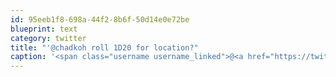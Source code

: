 ```yaml
---
id: 95eeb1f8-698a-44f2-8b6f-50d14e0e72be
blueprint: text
category: twitter
title: "'@chadkoh roll 1D20 for location?"
caption: '<span class="username username_linked">@<a href="https://twitter.com/chadkoh" title="Chad Kohalyk">chadkoh</a></span> roll 1D20 for location?'
---
```

